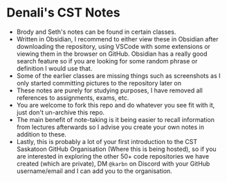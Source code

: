 # Denali's CST Notes
- Brody and Seth's notes can be found in certain classes.
- Written in Obsidian, I recommend to either view these in Obsidian after downloading the repository, using VSCode with some extensions or viewing them in the browser on GitHub. Obsidian has a really good search feature so if you are looking for some random phrase or definition I would use that.
- Some of the earlier classes are missing things such as screenshots as I only started committing pictures to the repository later on
- These notes are purely for studying purposes, I have removed all references to assignments, exams, etc.
- You are welcome to fork this repo and do whatever you see fit with it, just don't un-archive this repo.
- The main benefit of note-taking is it being easier to recall information from lectures afterwards so I advise you create your own notes in addition to these.
- Lastly, this is probably a lot of your first introduction to the CST Saskatoon GitHub Organisation (Where this is being hosted), so if you are interested in exploring the other 50+ code repositories we have created (which are private), DM `@karbn` on Discord with your GitHub username/email and I can add you to the organisation.
